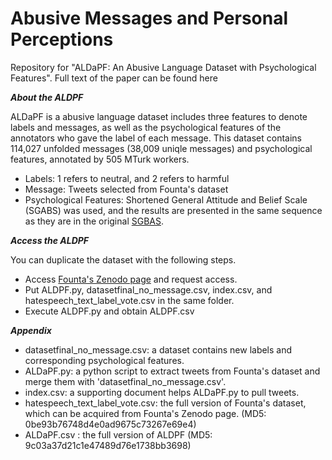 # Abusive Messages and Personal Perceptions 

Repository for "ALDaPF: An Abusive Language Dataset with Psychological Features". Full text of the paper can be found here

_**About the ALDPF**_

ALDaPF is a abusive language dataset includes three features to denote labels and messages, as well as the psychological features of the annotators who gave the label of each message. This dataset contains 114,027 unfolded messages (38,009 uniqle messages) and psychological features, annotated by 505 MTurk workers.
* Labels: 1 refers to neutral, and 2 refers to harmful
* Message: Tweets selected from Founta's dataset
* Psychological Features: Shortened General Attitude and Belief Scale (SGABS) was used, and the results are presented in the same sequence as they are in the original [SGBAS](https://opal.latrobe.edu.au/articles/educational_resource/Shortened_General_Attitude_and_Belief_Scale_SGABS_/14869962).



_**Access the ALDPF**_

 You can duplicate the dataset with the following steps.

* Access [Founta's Zenodo page](https://zenodo.org/record/3706866#.YjzZfDUReUk) and request access.
* Put ALDPF.py, datasetfinal_no_message.csv, index.csv, and hatespeech_text_label_vote.csv in the same folder.
* Execute ALDPF.py and obtain ALDPF.csv


_**Appendix**_

* datasetfinal_no_message.csv: a dataset contains new labels and corresponding psychological features. 
* ALDaPF.py: a python script to extract tweets from Founta's dataset and merge them with 'datasetfinal_no_message.csv'.
* index.csv: a supporting document helps ALDaPF.py to pull tweets.
* hatespeech_text_label_vote.csv: the full version of Founta's dataset, which can be acquired from Founta's Zenodo page. (MD5: 0be93b76748d4e0ad9675c73267e69e4)
* ALDaPF.csv : the full version of ALDPF (MD5: 9c03a37d21c1e47489d76e1738bb3698)
